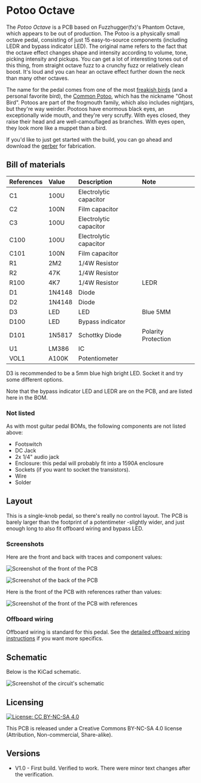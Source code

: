 # Potoo Octave

The *Potoo Octave* is a PCB based on Fuzzhugger(fx)'s Phantom Octave, which appears to be out of production. The Potoo is a physically small octave pedal, consisting of just 15 easy-to-source components (including LEDR and bypass indicator LED). The original name refers to the fact that the octave effect changes shape and intensity according to volume, tone, picking intensity and pickups. You can get a lot of interesting tones out of this thing, from straight octave fuzz to a crunchy fuzz or relatively clean boost. It's loud and you can hear an octave effect further down the neck than many other octaves.

The name for the pedal comes from one of the most [freakish birds](https://www.youtube.com/watch?v=LkIlrNAGXQM) (and a personal favorite bird), the [Common Potoo](https://ebird.org/species/compot1), which has the nickname "Ghost Bird". Potoos are part of the frogmouth family, which also includes nightjars, but they're way weirder. Pootoos have enormous black eyes, an exceptionally wide mouth, and they're very scruffy. With eyes closed, they raise their head and are well-camouflaged as branches. With eyes open, they look more like a muppet than a bird.

If you'd like to just get started with the build, you can go ahead and download the [gerber](https://github.com/RWLPedal/music-pcbs/raw/refs/heads/main/PotooOctave/gerber.zip) for fabrication.

## Bill of materials


| References | Value  | Description            | Note                |
| :--------- | :----- | :--------------------- | :------------------ |
| C1         | 100U   | Electrolytic capacitor |                     |
| C2         | 100N   | Film capacitor         |                     |
| C3         | 100U   | Electrolytic capacitor |                     |
| C100       | 100U   | Electrolytic capacitor |                     |
| C101       | 100N   | Film capacitor         |                     |
| R1         | 2M2    | 1/4W Resistor          |                     |
| R2         | 47K    | 1/4W Resistor          |                     |
| R100       | 4K7    | 1/4W Resistor          | LEDR                |
| D1         | 1N4148 | Diode                  |                     |
| D2         | 1N4148 | Diode                  |                     |
| D3         | LED    | LED                    | Blue 5MM            |
| D100       | LED    | Bypass indicator       |                     |
| D101       | 1N5817 | Schottky Diode         | Polarity Protection |
| U1         | LM386  | IC                     |                     |
| VOL1       | A100K  | Potentiometer          |                     |

D3 is recommended to be a 5mm blue high bright LED. Socket it and try some different options.

Note that the bypass indicator LED and LEDR are on the PCB, and are listed here in the BOM.

### Not listed

As with most guitar pedal BOMs, the following components are not listed above:

* Footswitch
* DC Jack
* 2x 1/4" audio jack
* Enclosure: this pedal will probably fit into a 1590A enclosure
* Sockets (if you want to socket the transistors).
* Wire
* Solder

## Layout

This is a single-knob pedal, so there's really no control layout. The PCB is barely larger than the footprint of a potentimeter -slightly wider, and just enough long to also fit offboard wiring and bypass LED.

### Screenshots

Here are the front and back with traces and component values:

![Screenshot of the front of the PCB](https://github.com/RWLPedal/music-pcbs/blob/main/PotooOctave/images/pcb_front.png?raw=true)

![Screenshot of the back of the PCB](https://github.com/RWLPedal/music-pcbs/blob/main/PotooOctave/images/pcb_back.png?raw=true)

Here is the front of the PCB with references rather than values:

![Screenshot of the front of the PCB with references](https://github.com/RWLPedal/music-pcbs/blob/main/PotooOctave/images/pcb_references.png?raw=true)

### Offboard wiring

Offboard wiring is standard for this pedal. See the [detailed offboard wiring instructions](https://github.com/RWLPedal/music-pcbs/blob/main/instructions/WIRING.md) if you want more specifics.

## Schematic

Below is the KiCad schematic.

![Screenshot of the circuit's schematic](https://github.com/RWLPedal/music-pcbs/blob/main/PotooOctave/images/schematic.png?raw=true)

## Licensing

[![License: CC BY-NC-SA 4.0](https://licensebuttons.net/l/by-nc-sa/4.0/80x15.png)](https://creativecommons.org/licenses/by-nc-sa/4.0/)

This PCB is released under a Creative Commons BY-NC-SA 4.0 license (Attribution, Non-commercial, Share-alike).

## Versions

* V1.0 - First build. Verified to work. There were minor text changes after the verification.
